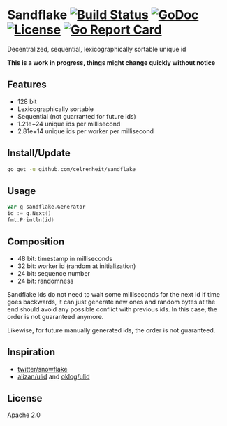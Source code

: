 # Sandflake [![Build Status](https://img.shields.io/travis/celrenheit/sandflake.svg?style=flat-square)](https://travis-ci.org/celrenheit/sandflake) [![GoDoc](https://img.shields.io/badge/godoc-reference-5272B4.svg?style=flat-square)](https://godoc.org/github.com/celrenheit/sandflake) [![License](https://img.shields.io/badge/license-MIT-blue.svg?style=flat-square)](LICENSE) [![Go Report Card](https://goreportcard.com/badge/github.com/celrenheit/sandflake?style=flat-square)](https://goreportcard.com/report/github.com/celrenheit/sandflake)

Decentralized, sequential, lexicographically sortable unique id

**This is a work in progress, things might change quickly without notice**

## Features

* 128 bit
* Lexicographically sortable
* Sequential (not guarranted for future ids)
* 1.21e+24 unique ids per millisecond
* 2.81e+14 unique ids per worker per millisecond

## Install/Update

```bash
go get -u github.com/celrenheit/sandflake
```

## Usage

```go
var g sandflake.Generator
id := g.Next()
fmt.Println(id)
```

## Composition

* 48 bit: timestamp in milliseconds
* 32 bit: worker id (random at initialization)
* 24 bit: sequence number
* 24 bit: randomness

Sandflake ids do not need to wait some milliseconds for the next id if time goes backwards, it can just generate new ones and random bytes at the end should avoid any possible conflict with previous ids. In this case, the order is not guaranteed anymore.

Likewise, for future manually generated ids, the order is not guaranteed.

## Inspiration

* [twitter/snowflake](https://github.com/twitter/snowflake)
* [alizan/ulid](https://github.com/alizain/ulid) and [oklog/ulid](https://github.com/oklog/ulid)

## License

Apache 2.0